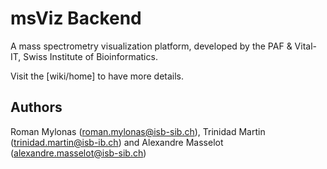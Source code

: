 # msViz Backend
A mass spectrometry visualization platform, developed by the PAF & Vital-IT, Swiss Institute of Bioinformatics.


Visit the [wiki/home] to have more details.

## Authors
Roman Mylonas (roman.mylonas@isb-sib.ch), Trinidad Martin (trinidad.martin@isb-ib.ch) and  Alexandre Masselot (alexandre.masselot@isb-sib.ch)
